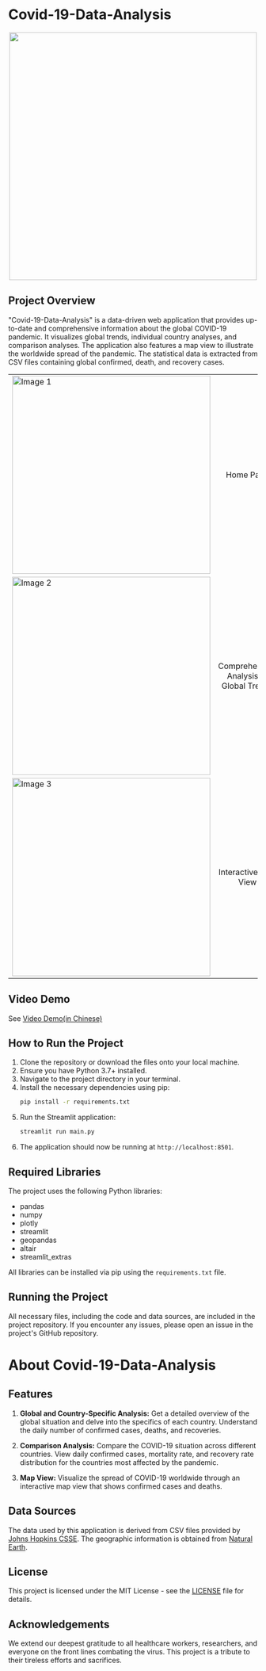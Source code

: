 # Covid-19-Data-Analysis

<div align="center">
  <img src="https://cdn.mathpix.com/snip/images/ex4kxobztjWOA1IawNjtmsExyjOlXhkejKyRYE6NNRw.original.fullsize.png" width="500"/>
</div>

## Project Overview
"Covid-19-Data-Analysis" is a data-driven web application that provides up-to-date and comprehensive information about the global COVID-19 pandemic. It visualizes global trends, individual country analyses, and comparison analyses. The application also features a map view to illustrate the worldwide spread of the pandemic. The statistical data is extracted from CSV files containing global confirmed, death, and recovery cases.
<table>
  <tr>
    <td>
      <img src="https://cdn.mathpix.com/snip/images/m7KJpwsnXHq0H1mWtUPNNTiO9G6lZDfZRHcOyv8HAVI.original.fullsize.png" alt="Image 1" width="400">
    </td>
    <td style="text-align: center;">
      Home Page
    </td>
  </tr>
  <tr>
    <td>
      <img src="https://cdn.mathpix.com/snip/images/uFsxb_7oPiMjLS9P__hrf2BleBQs1FkclxWP5OwVrhg.original.fullsize.png" alt="Image 2" width="400">
    </td>
    <td style="text-align: center;">
      Comprehensive Analysis of Global Trends
    </td>
  </tr>
  <tr>
    <td>
      <img src="https://cdn.mathpix.com/snip/images/3r3gwyspO8pXeFd_zfP8ob310--4XDEr2BTH5xUG8IQ.original.fullsize.png" alt="Image 3" width="400">
    </td>
    <td style="text-align: center;">
      Interactive Map View
    </td>
  </tr>
</table>


## Video Demo
See [Video Demo(in Chinese)](https://www.capcut.cn/share/7247485648234353931?t=1)

## How to Run the Project
1. Clone the repository or download the files onto your local machine.
2. Ensure you have Python 3.7+ installed.
3. Navigate to the project directory in your terminal.
4. Install the necessary dependencies using pip:
   ```sh
   pip install -r requirements.txt
   ```
5. Run the Streamlit application:
   ```sh
   streamlit run main.py
   ```
6. The application should now be running at `http://localhost:8501`.

## Required Libraries
The project uses the following Python libraries:
- pandas
- numpy
- plotly
- streamlit
- geopandas
- altair
- streamlit_extras

All libraries can be installed via pip using the `requirements.txt` file.


## Running the Project
All necessary files, including the code and data sources, are included in the project repository. If you encounter any issues, please open an issue in the project's GitHub repository.

# About Covid-19-Data-Analysis

## Features
1. **Global and Country-Specific Analysis:** Get a detailed overview of the global situation and delve into the specifics of each country. Understand the daily number of confirmed cases, deaths, and recoveries.

2. **Comparison Analysis:** Compare the COVID-19 situation across different countries. View daily confirmed cases, mortality rate, and recovery rate distribution for the countries most affected by the pandemic.

3. **Map View:** Visualize the spread of COVID-19 worldwide through an interactive map view that shows confirmed cases and deaths.


## Data Sources
The data used by this application is derived from CSV files provided by [Johns Hopkins CSSE](https://github.com/CSSEGISandData/COVID-19#covid-19-data-repository-by-the-center-for-systems-science-and-engineering-csse-at-johns-hopkins-university). The geographic information is obtained from [Natural Earth](https://www.naturalearthdata.com/downloads/10m-cultural-vectors/).

## License
This project is licensed under the MIT License - see the [LICENSE](https://github.com/Namenameee/Covid-19-Data-Analysis/LICENSE) file for details. 

## Acknowledgements
We extend our deepest gratitude to all healthcare workers, researchers, and everyone on the front lines combating the virus. This project is a tribute to their tireless efforts and sacrifices.



